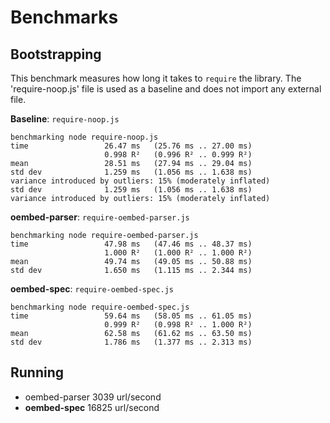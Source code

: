 Benchmarks
==========

## Bootstrapping

This benchmark measures how long it takes to `require` the library. The
'require-noop.js' file is used as a baseline and does not import any external
file.

**Baseline**: `require-noop.js`
```shell
benchmarking node require-noop.js
time                 26.47 ms   (25.76 ms .. 27.00 ms)
                     0.998 R²   (0.996 R² .. 0.999 R²)
mean                 28.51 ms   (27.94 ms .. 29.04 ms)
std dev              1.259 ms   (1.056 ms .. 1.638 ms)
variance introduced by outliers: 15% (moderately inflated)
std dev              1.259 ms   (1.056 ms .. 1.638 ms)
variance introduced by outliers: 15% (moderately inflated)
```

**oembed-parser**: `require-oembed-parser.js`
```shell
benchmarking node require-oembed-parser.js
time                 47.98 ms   (47.46 ms .. 48.37 ms)
                     1.000 R²   (1.000 R² .. 1.000 R²)
mean                 49.74 ms   (49.05 ms .. 50.88 ms)
std dev              1.650 ms   (1.115 ms .. 2.344 ms)
```

**oembed-spec**: `require-oembed-spec.js`
```shell
benchmarking node require-oembed-spec.js
time                 59.64 ms   (58.05 ms .. 61.05 ms)
                     0.999 R²   (0.998 R² .. 1.000 R²)
mean                 62.58 ms   (61.62 ms .. 63.50 ms)
std dev              1.786 ms   (1.377 ms .. 2.313 ms)
```

## Running

* oembed-parser 3039 url/second
* **oembed-spec** 16825 url/second

